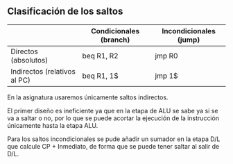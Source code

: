 ## Clasificación de los saltos

| | Condicionales (branch) | Incondicionales (jump) |
|-|-|-|
| Directos (absolutos) | beq R1, R2 | jmp R0 |
| Indirectos (relativos al PC) | beq R1, 1$ | jmp 1$ |

En la asignatura usaremos únicamente saltos indirectos.

El primer diseño es ineficiente ya que en la etapa de ALU se sabe ya si se va a saltar o no, por lo que se puede acortar la ejecución de la instrucción únicamente hasta la etapa ALU.

Para los saltos incondicionales se pude añadir un sumador en la etapa D/L que calcule CP + Inmediato, de forma que se puede tener saltar al salir de D/L.
